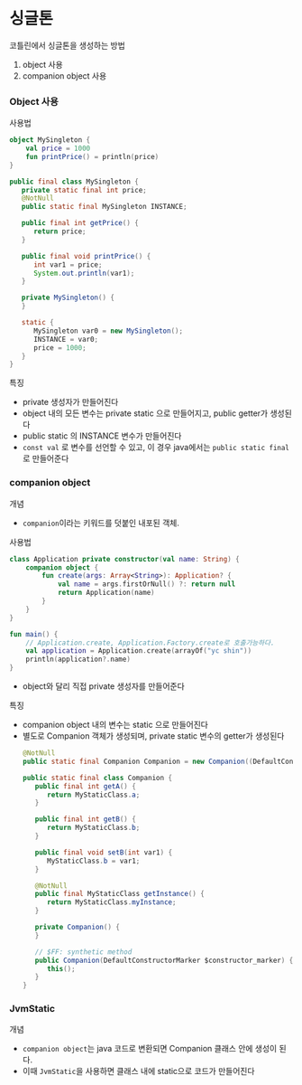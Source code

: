 # 싱글톤
코틀린에서 싱글톤을 생성하는 방법
1. object 사용
2. companion object 사용

### Object 사용
사용법
```kotlin
object MySingleton {
    val price = 1000
    fun printPrice() = println(price)
}
```
```java
public final class MySingleton {
   private static final int price;
   @NotNull
   public static final MySingleton INSTANCE;

   public final int getPrice() {
      return price;
   }

   public final void printPrice() {
      int var1 = price;
      System.out.println(var1);
   }

   private MySingleton() {
   }

   static {
      MySingleton var0 = new MySingleton();
      INSTANCE = var0;
      price = 1000;
   }
}
```

특징
- private 생성자가 만들어진다
- object 내의 모든 변수는 private static 으로 만들어지고, public getter가 생성된다
- public static 의 INSTANCE 변수가 만들어진다
- `const val` 로 변수를 선언할 수 있고, 이 경우 java에서는 `public static final`로 만들어준다 

### companion object 
개념
- `companion`이라는 키워드를 덧붙인 내포된 객체.

사용법
```kotlin
class Application private constructor(val name: String) {
    companion object {
        fun create(args: Array<String>): Application? {
            val name = args.firstOrNull() ?: return null
            return Application(name)
        }
    }
}

fun main() {
    // Application.create, Application.Factory.create로 호출가능하다.
    val application = Application.create(arrayOf("yc shin"))
    println(application?.name)
}
```
- object와 달리 직접 private 생성자를 만들어준다

특징
- companion object 내의 변수는 static 으로 만들어진다
- 별도로 Companion 객체가 생성되며, private static 변수의 getter가 생성된다
   ```java
   @NotNull
   public static final Companion Companion = new Companion((DefaultConstructorMarker)null);

   public static final class Companion {
      public final int getA() {
         return MyStaticClass.a;
      }

      public final int getB() {
         return MyStaticClass.b;
      }

      public final void setB(int var1) {
         MyStaticClass.b = var1;
      }

      @NotNull
      public final MyStaticClass getInstance() {
         return MyStaticClass.myInstance;
      }

      private Companion() {
      }

      // $FF: synthetic method
      public Companion(DefaultConstructorMarker $constructor_marker) {
         this();
      }
   }
   ```

### JvmStatic
개념
- `companion object`는 java 코드로 변환되면 Companion 클래스 안에 생성이 된다. 
- 이때 `JvmStatic`을 사용하면 클래스 내에 static으로 코드가 만들어진다
